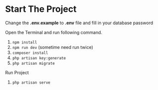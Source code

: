 
# Start The Project
Change the **.env.example** to  **.env** file and fill in your database password

Open the Terminal and run following command.
1. `npm install`
2. `npm run dev` (sometime need run twice)
3. `composer install`
4. `php artisan key:generate`
5. `php artisan migrate`

Run Project

1. `php artisan serve`






